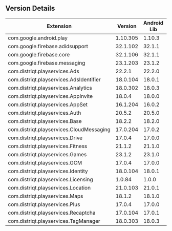 ## Version Details

| Extension | Version | Android Lib | iOS Lib |
| --- | --- | --- | --- |
| com.google.android.play | 1.10.305 | 1.10.3 |  |
| com.google.firebase.adidsupport | 32.1.102 | 32.1.1 | 10.11.0 |
| com.google.firebase.core | 32.1.106 | 32.1.1 | 10.11.0 |
| com.google.firebase.messaging | 23.1.203 | 23.1.2 | 0.0.0 |
| com.distriqt.playservices.Ads | 22.2.1 | 22.2.0 |  |
| com.distriqt.playservices.AdsIdentifier | 18.0.104 | 18.0.1 |  |
| com.distriqt.playservices.Analytics | 18.0.302 | 18.0.3 |  |
| com.distriqt.playservices.AppInvite | 18.0.4 | 18.0.0 |  |
| com.distriqt.playservices.AppSet | 16.1.204 | 16.0.2 |  |
| com.distriqt.playservices.Auth | 20.5.2 | 20.5.0 |  |
| com.distriqt.playservices.Base | 18.2.2 | 18.2.0 |  |
| com.distriqt.playservices.CloudMessaging | 17.0.204 | 17.0.2 |  |
| com.distriqt.playservices.Drive | 17.0.4 | 17.0.0 |  |
| com.distriqt.playservices.Fitness | 21.1.2 | 21.1.0 |  |
| com.distriqt.playservices.Games | 23.1.2 | 23.1.0 |  |
| com.distriqt.playservices.GCM | 17.0.4 | 17.0.0 |  |
| com.distriqt.playservices.Identity | 18.0.104 | 18.0.1 |  |
| com.distriqt.playservices.Licensing | 1.0.84 | 1.0.0 |  |
| com.distriqt.playservices.Location | 21.0.103 | 21.0.1 |  |
| com.distriqt.playservices.Maps | 18.1.2 | 18.1.0 |  |
| com.distriqt.playservices.Plus | 17.0.4 | 17.0.0 |  |
| com.distriqt.playservices.Recaptcha | 17.0.104 | 17.0.1 |  |
| com.distriqt.playservices.TagManager | 18.0.303 | 18.0.3 |  |
